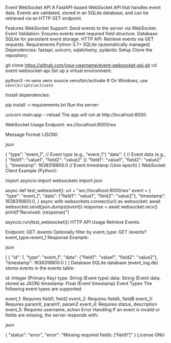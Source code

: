 Event WebSocket API
A FastAPI-based WebSocket API that handles event data. Events are validated, stored in an SQLite database, and can be retrieved via an HTTP GET endpoint.

Features
WebSocket Support: Send events to the server via WebSocket.
Event Validation: Ensures events meet required field structure.
Database: SQLite for persistent event storage.
HTTP API: Retrieve events via GET requests.
Requirements
Python 3.7+
SQLite (automatically managed)
Dependencies: fastapi, uvicorn, sqlalchemy, pydantic
Setup
Clone the repository:


git clone https://github.com/your-username/event-websocket-api.git
cd event-websocket-api
Set up a virtual environment:

python3 -m venv venv
source venv/bin/activate  # On Windows, use `venv\Scripts\activate`

Install dependencies:

pip install -r requirements.txt
Run the server:


uvicorn main:app --reload
The app will run at http://localhost:8000.

WebSocket Usage
Endpoint: ws://localhost:8000/ws

Message Format (JSON):

json

{
  "type": "event_1",        // Event type (e.g., "event_1")
  "data": {                 // Event data (e.g., { "field1": "value1", "field2": "value2" })
    "field1": "value1",
    "field2": "value2"
  },
  "timestamp": 1638316800.0 // Event timestamp (Unix epoch)
}
WebSocket Client Example (Python):


import asyncio
import websockets
import json

async def test_websocket():
    uri = "ws://localhost:8000/ws"
    event = {
        "type": "event_1",
        "data": {"field1": "value1", "field2": "value2"},
        "timestamp": 1638316800.0,
    }
    async with websockets.connect(uri) as websocket:
        await websocket.send(json.dumps(event))
        response = await websocket.recv()
        print(f"Received: {response}")

asyncio.run(test_websocket())
HTTP API Usage
Retrieve Events:

Endpoint: GET /events
Optionally filter by event_type: GET /events?event_type=event_1
Response Example:

json

[
  {
    "id": 1,
    "type": "event_1",
    "data": {"field1": "value1", "field2": "value2"},
    "timestamp": 1638316800.0
  }
]
Database
SQLite database (event_log.db) stores events in the events table:

id: Integer (Primary Key)
type: String (Event type)
data: String (Event data, stored as JSON)
timestamp: Float (Event timestamp)
Event Types
The following event types are supported:

event_1: Requires field1, field2
event_2: Requires fieldA, fieldB
event_3: Requires paramX, paramY, paramZ
event_4: Requires status, description
event_5: Requires username, action
Error Handling
If an event is invalid or fields are missing, the server responds with:

json

{
  "status": "error",
  "error": "Missing required fields: ['field1']"
}
License
GNU 